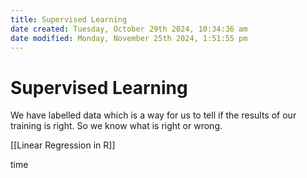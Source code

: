 ```yaml
---
title: Supervised Learning
date created: Tuesday, October 29th 2024, 10:34:36 am
date modified: Monday, November 25th 2024, 1:51:55 pm
---
```

# Supervised Learning
We have labelled data which is a way for us to tell if the results of our training is right. So we know what is right or wrong. 

[[Linear Regression in R]]

time
